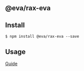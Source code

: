 ## @eva/rax-eva

## Install

```
$ npm install @eva/rax-eva --save
```

## Usage

[Guide](https://yuque.com/eva/rax-eva/quickstart)
